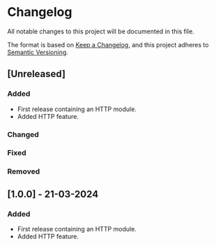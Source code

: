# Changelog

All notable changes to this project will be documented in this file.

The format is based on [Keep a Changelog](https://keepachangelog.com/en/1.0.0/),
and this project adheres to [Semantic Versioning](https://semver.org/spec/v2.0.0.html).

## [Unreleased]

### Added

- First release containing an HTTP module.
- Added HTTP feature.

### Changed

### Fixed

### Removed

## [1.0.0] - 21-03-2024

### Added

- First release containing an HTTP module.
- Added HTTP feature.